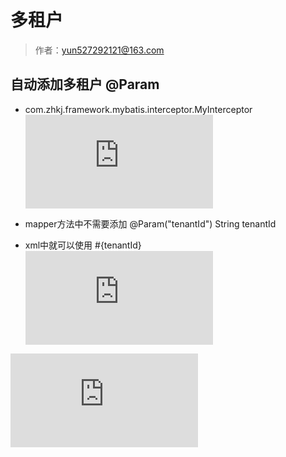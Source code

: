 # 多租户

> 作者：yun527292121@163.com

## 自动添加多租户 @Param
- com.zhkj.framework.mybatis.interceptor.MyInterceptor
![](http://showdoc.zehui.local/server/index.php?s=/api/attachment/visitFile/sign/854d82fd7fb8f853372927959f09e782&showdoc=.jpg)

- mapper方法中不需要添加 @Param("tenantId") String tenantId
- xml中就可以使用 #{tenantId}
![](http://showdoc.zehui.local/server/index.php?s=/api/attachment/visitFile/sign/5780147d94fda4315ae616b7f16582fa&showdoc=.jpg)

![](http://showdoc.zehui.local/server/index.php?s=/api/attachment/visitFile/sign/5bb108e6ac884b9237b1961b34a5cfb0&showdoc=.jpg)
